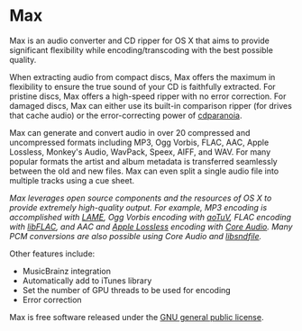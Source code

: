 Max
===

Max is an audio converter and CD ripper for OS X that aims to provide significant flexibility while encoding/transcoding with the best possible quality. 

When extracting audio from compact discs, Max offers the maximum in flexibility to ensure the true sound of your CD is faithfully extracted. For pristine discs, Max offers a high-speed ripper with no error correction. For damaged discs, Max can either use its built-in comparison ripper (for drives that cache audio) or the error-correcting power of [cdparanoia](http://www.xiph.org/paranoia/).

Max can generate and convert audio in over 20 compressed and uncompressed formats including MP3, Ogg Vorbis, FLAC, AAC, Apple Lossless, Monkey's Audio, WavPack, Speex, AIFF, and WAV. For many popular formats the artist and album metadata is transferred seamlessly between the old and new files. Max can even split a single audio file into multiple tracks using a cue sheet.

*Max leverages open source components and the resources of OS X to provide extremely high-quality output. For example, MP3 encoding is accomplished with [LAME](http://lame.sourceforge.net/), Ogg Vorbis encoding with [aoTuV](http://www.geocities.jp/aoyoume/aotuv/), FLAC encoding with [libFLAC](https://xiph.org/flac/), and AAC and [Apple Lossless](http://alac.macosforge.org/) encoding with [Core Audio](https://developer.apple.com/library/mac/documentation/MusicAudio/Conceptual/CoreAudioOverview/Introduction/Introduction.html). Many PCM conversions are also possible using Core Audio and [libsndfile](https://github.com/erikd/libsndfile).*

Other features include: 

 - MusicBrainz integration
 - Automatically add to iTunes library
 - Set the number of GPU threads to be used for encoding
 - Error correction
 
 Max is free software released under the [GNU general public license](http://www.gnu.org/licenses/licenses.html#GPL). 
